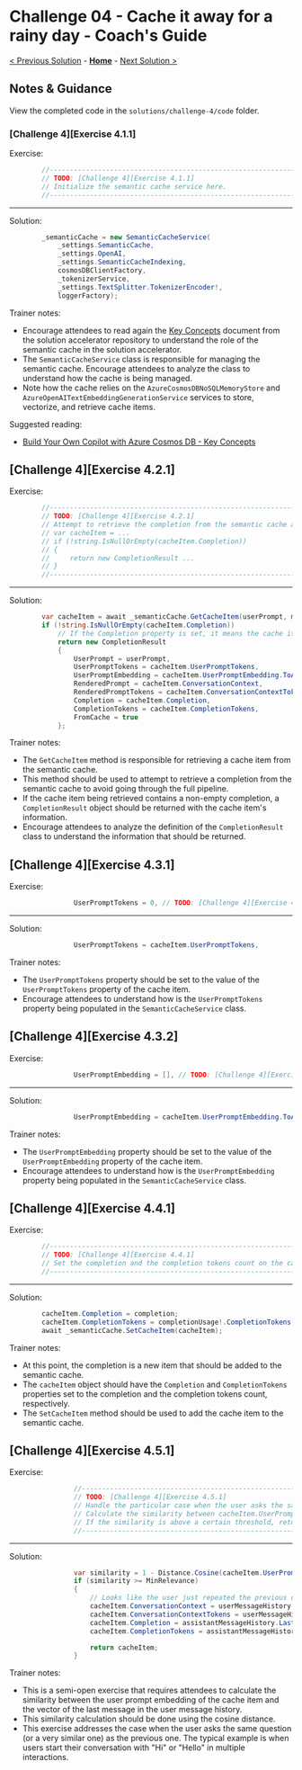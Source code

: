 # Challenge 04 - Cache it away for a rainy day - Coach's Guide

[< Previous Solution](./Solution-03.md) - **[Home](./README.md)** - [Next Solution >](./Solution-05.md)

## Notes & Guidance

View the completed code in the `solutions/challenge-4/code` folder.

### [Challenge 4][Exercise 4.1.1]

Exercise:

```csharp
        //--------------------------------------------------------------------------------------------------------
        // TODO: [Challenge 4][Exercise 4.1.1]
        // Initialize the semantic cache service here.
        //--------------------------------------------------------------------------------------------------------
```

---

Solution:

```csharp
        _semanticCache = new SemanticCacheService(
            _settings.SemanticCache,
            _settings.OpenAI,
            _settings.SemanticCacheIndexing,
            cosmosDBClientFactory,
            _tokenizerService,
            _settings.TextSplitter.TokenizerEncoder!,
            loggerFactory);
```

Trainer notes:

- Encourage attendees to read again the [Key Concepts](https://github.com/Azure/BuildYourOwnCopilot/blob/main/docs/concepts.md) document from the solution accelerator repository to understand the role of the semantic cache in the solution accelerator.
- The `SemanticCacheService` class is responsible for managing the semantic cache. Encourage attendees to analyze the class to understand how the cache is being managed.
- Note how the cache relies on the `AzureCosmosDBNoSQLMemoryStore` and `AzureOpenAITextEmbeddingGenerationService` services to store, vectorize, and retrieve cache items.

Suggested reading:

- [Build Your Own Copilot with Azure Cosmos DB - Key Concepts](https://github.com/Azure/BuildYourOwnCopilot/blob/main/docs/concepts.md)

## [Challenge 4][Exercise 4.2.1]

Exercise:

```csharp
        //--------------------------------------------------------------------------------------------------------
        // TODO: [Challenge 4][Exercise 4.2.1]
        // Attempt to retrieve the completion from the semantic cache and return it.
        // var cacheItem = ...
        // if (!string.IsNullOrEmpty(cacheItem.Completion))
        // {
        //     return new CompletionResult ...
        // }
        //--------------------------------------------------------------------------------------------------------
```

---

Solution:

```csharp
        var cacheItem = await _semanticCache.GetCacheItem(userPrompt, messageHistory);
        if (!string.IsNullOrEmpty(cacheItem.Completion))
            // If the Completion property is set, it means the cache item was populated with a hit from the cache
            return new CompletionResult
            {
                UserPrompt = userPrompt,
                UserPromptTokens = cacheItem.UserPromptTokens,
                UserPromptEmbedding = cacheItem.UserPromptEmbedding.ToArray(),
                RenderedPrompt = cacheItem.ConversationContext,
                RenderedPromptTokens = cacheItem.ConversationContextTokens,
                Completion = cacheItem.Completion,
                CompletionTokens = cacheItem.CompletionTokens,
                FromCache = true
            };
```

Trainer notes:

- The `GetCacheItem` method is responsible for retrieving a cache item from the semantic cache.
- This method should be used to attempt to retrieve a completion from the semantic cache to avoid going through the full pipeline.
- If the cache item being retrieved contains a non-empty completion, a `CompletionResult` object should be returned with the cache item's information.
- Encourage attendees to analyze the definition of the `CompletionResult` class to understand the information that should be returned.

## [Challenge 4][Exercise 4.3.1]

Exercise:

```csharp
                UserPromptTokens = 0, // TODO: [Challenge 4][Exercise 4.3.1] Set the user prompt tokens from the cache item.
```

---

Solution:

```csharp
                UserPromptTokens = cacheItem.UserPromptTokens,
```

Trainer notes:

- The `UserPromptTokens` property should be set to the value of the `UserPromptTokens` property of the cache item.
- Encourage attendees to understand how is the `UserPromptTokens` property being populated in the `SemanticCacheService` class.

## [Challenge 4][Exercise 4.3.2]

Exercise:

```csharp
                UserPromptEmbedding = [], // TODO: [Challenge 4][Exercise 4.3.2] Set the user prompt embedding from the cache item.
```

---

Solution:

```csharp
                UserPromptEmbedding = cacheItem.UserPromptEmbedding.ToArray(),
```

Trainer notes:

- The `UserPromptEmbedding` property should be set to the value of the `UserPromptEmbedding` property of the cache item.
- Encourage attendees to understand how is the `UserPromptEmbedding` property being populated in the `SemanticCacheService` class.

## [Challenge 4][Exercise 4.4.1]

Exercise:

```csharp
        //--------------------------------------------------------------------------------------------------------
        // TODO: [Challenge 4][Exercise 4.4.1]
        // Set the completion and the completion tokens count on the cache item and then add then add it to the semantic memory.
        //--------------------------------------------------------------------------------------------------------
```

---

Solution:

```csharp
        cacheItem.Completion = completion;
        cacheItem.CompletionTokens = completionUsage!.CompletionTokens;
        await _semanticCache.SetCacheItem(cacheItem);
```

Trainer notes:

- At this point, the completion is a new item that should be added to the semantic cache.
- The `cacheItem` object should have the `Completion` and `CompletionTokens` properties set to the completion and the completion tokens count, respectively.
- The `SetCacheItem` method should be used to add the cache item to the semantic cache.

## [Challenge 4][Exercise 4.5.1]

Exercise:

```csharp
                //--------------------------------------------------------------------------------------------------------
                // TODO: [Challenge 4][Exercise 4.5.1]
                // Handle the particular case when the user asks the same question (or a very similar one) as the previous one.
                // Calculate the similarity between cacheItem.UserPromptEmbedding and userMessageHistory.Last().Vector.
                // If the similarity is above a certain threshold, return the cache item ensuring you update ConversationContext, ConversationContextTokens, Completion, and CompletionTokens.
                //--------------------------------------------------------------------------------------------------------
```

---

Solution:

```csharp
                var similarity = 1 - Distance.Cosine(cacheItem.UserPromptEmbedding.ToArray(), userMessageHistory.Last().Vector!);
                if (similarity >= MinRelevance)
                {
                    // Looks like the user just repeated the previous question
                    cacheItem.ConversationContext = userMessageHistory.Last().Text;
                    cacheItem.ConversationContextTokens = userMessageHistory.Last().TokensSize!.Value;
                    cacheItem.Completion = assistantMessageHistory.Last().Text;
                    cacheItem.CompletionTokens = assistantMessageHistory.Last().TokensSize!.Value;

                    return cacheItem;
                }
```

Trainer notes:

- This is a semi-open exercise that requires attendees to calculate the similarity between the user prompt embedding of the cache item and the vector of the last message in the user message history.
- This similarity calculation should be done using the cosine distance.
- This exercise addresses the case when the user asks the same question (or a very similar one) as the previous one. The typical example is when users start their conversation with "Hi" or "Hello" in multiple interactions.
